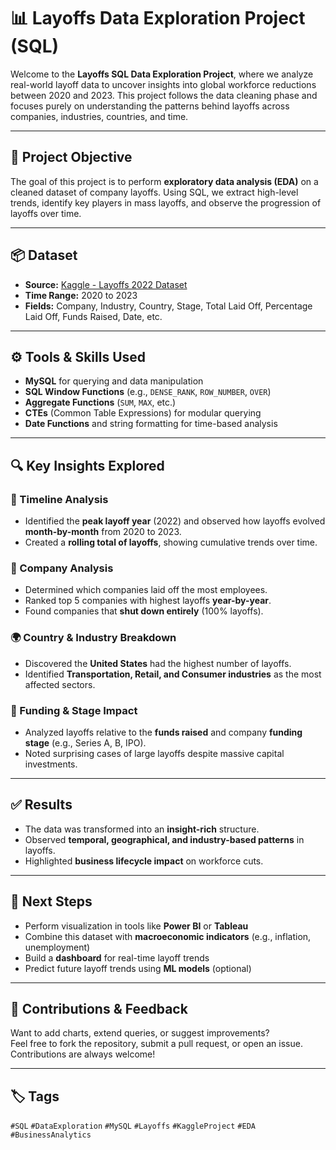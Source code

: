 # 📊 Layoffs Data Exploration Project (SQL)

Welcome to the **Layoffs SQL Data Exploration Project**, where we analyze real-world layoff data to uncover insights into global workforce reductions between 2020 and 2023. This project follows the data cleaning phase and focuses purely on understanding the patterns behind layoffs across companies, industries, countries, and time.

---

## 🧠 Project Objective

The goal of this project is to perform **exploratory data analysis (EDA)** on a cleaned dataset of company layoffs. Using SQL, we extract high-level trends, identify key players in mass layoffs, and observe the progression of layoffs over time.

---

## 📦 Dataset

- **Source:** [Kaggle - Layoffs 2022 Dataset](https://www.kaggle.com/datasets/swaptr/layoffs-2022)  
- **Time Range:** 2020 to 2023  
- **Fields:** Company, Industry, Country, Stage, Total Laid Off, Percentage Laid Off, Funds Raised, Date, etc.

---

## ⚙️ Tools & Skills Used

- **MySQL** for querying and data manipulation  
- **SQL Window Functions** (e.g., `DENSE_RANK`, `ROW_NUMBER`, `OVER`)  
- **Aggregate Functions** (`SUM`, `MAX`, etc.)  
- **CTEs** (Common Table Expressions) for modular querying  
- **Date Functions** and string formatting for time-based analysis

---

## 🔍 Key Insights Explored

### 📅 Timeline Analysis
- Identified the **peak layoff year** (2022) and observed how layoffs evolved **month-by-month** from 2020 to 2023.
- Created a **rolling total of layoffs**, showing cumulative trends over time.

### 🏢 Company Analysis
- Determined which companies laid off the most employees.
- Ranked top 5 companies with highest layoffs **year-by-year**.
- Found companies that **shut down entirely** (100% layoffs).

### 🌍 Country & Industry Breakdown
- Discovered the **United States** had the highest number of layoffs.
- Identified **Transportation, Retail, and Consumer industries** as the most affected sectors.

### 🚀 Funding & Stage Impact
- Analyzed layoffs relative to the **funds raised** and company **funding stage** (e.g., Series A, B, IPO).
- Noted surprising cases of large layoffs despite massive capital investments.

---

## ✅ Results

- The data was transformed into an **insight-rich** structure.
- Observed **temporal, geographical, and industry-based patterns** in layoffs.
- Highlighted **business lifecycle impact** on workforce cuts.

---

## 🧭 Next Steps

- Perform visualization in tools like **Power BI** or **Tableau**  
- Combine this dataset with **macroeconomic indicators** (e.g., inflation, unemployment)  
- Build a **dashboard** for real-time layoff trends  
- Predict future layoff trends using **ML models** (optional)

---

## 🤝 Contributions & Feedback

Want to add charts, extend queries, or suggest improvements?  
Feel free to fork the repository, submit a pull request, or open an issue. Contributions are always welcome!

---

## 🏷️ Tags

`#SQL` `#DataExploration` `#MySQL` `#Layoffs` `#KaggleProject` `#EDA` `#BusinessAnalytics`
